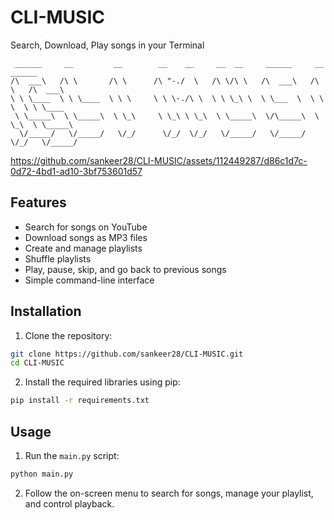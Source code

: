 # CLI-MUSIC
Search, Download, Play songs in your Terminal
```
 ______     __         __        __    __     __  __     ______     __     ______ 
/\  ___\   /\ \       /\ \      /\ "-./  \   /\ \/\ \   /\  ___\   /\ \   /\  ___\
\ \ \____  \ \ \____  \ \ \     \ \ \-./\ \  \ \ \_\ \  \ \___  \  \ \ \  \ \ \____
 \ \_____\  \ \_____\  \ \_\     \ \_\ \ \_\  \ \_____\  \/\_____\  \ \_\  \ \_____\
  \/_____/   \/_____/   \/_/      \/_/  \/_/   \/_____/   \/_____/   \/_/   \/_____/
```


https://github.com/sankeer28/CLI-MUSIC/assets/112449287/d86c1d7c-0d72-4bd1-ad10-3bf753601d57


## Features
- Search for songs on YouTube
- Download songs as MP3 files
- Create and manage playlists
- Shuffle playlists
- Play, pause, skip, and go back to previous songs
- Simple command-line interface

## Installation

1. Clone the repository:

```bash
git clone https://github.com/sankeer28/CLI-MUSIC.git
cd CLI-MUSIC
```

2. Install the required libraries using pip:

```bash
pip install -r requirements.txt
```

## Usage

1. Run the `main.py` script:

```bash
python main.py
```

2. Follow the on-screen menu to search for songs, manage your playlist, and control playback.

